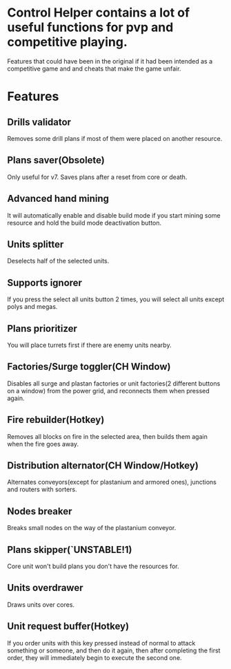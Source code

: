 # Control Helper contains a lot of useful functions for pvp and competitive playing.
Features that could have been in the original if it had been intended as a competitive game and and cheats that make the game unfair.

# Features
## Drills validator
Removes some drill plans if most of them were placed on another resource.
## Plans saver(Obsolete)
Only useful for v7. Saves plans after a reset from core or death.
## Advanced hand mining
It will automatically enable and disable build mode if you start mining some resource and hold the build mode deactivation button.
## Units splitter
Deselects half of the selected units.
## Supports ignorer
If you press the select all units button 2 times, you will select all units except polys and megas.
## Plans prioritizer
You will place turrets first if there are enemy units nearby.
## Factories/Surge toggler(CH Window)
Disables all surge and plastan factories or unit factories(2 different buttons on a window) from the power grid, and reconnects them when pressed again.
## Fire rebuilder(Hotkey)
Removes all blocks on fire in the selected area, then builds them again when the fire goes away.
## Distribution alternator(CH Window/Hotkey)
Alternates conveyors(except for plastanium and armored ones), junctions and routers with sorters.
## Nodes breaker
Breaks small nodes on the way of the plastanium conveyor.
## Plans skipper(`UNSTABLE!1)
Core unit won't build plans you don't have the resources for.
## Units overdrawer
Draws units over cores.
## Unit request buffer(Hotkey)
If you order units with this key pressed instead of normal to attack something or someone, and then do it again, then after completing the first order, they will immediately begin to execute the second one.
